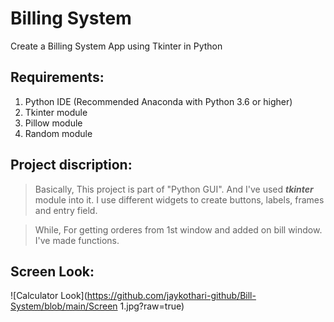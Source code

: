 # **Billing System**
Create a Billing System App using Tkinter in Python


## Requirements:
1. Python IDE (Recommended Anaconda with Python 3.6 or higher)
2. Tkinter module
3. Pillow module
4. Random module

## Project discription:
> Basically, This project is part of "Python GUI". And I've used **_tkinter_** module into it.
I use different widgets to create buttons, labels, frames and entry field.

> While, For getting orderes from 1st window and added on bill window. I've made functions.

## Screen Look:

![Calculator Look](https://github.com/jaykothari-github/Bill-System/blob/main/Screen 1.jpg?raw=true)
